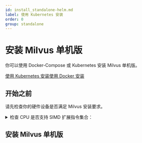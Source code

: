 ```yaml
---
id: install_standalone-helm.md
label: 使用 Kubernetes 安装
order: 0
group: standalone
---
```

# 安装 Milvus 单机版
你可以使用 Docker-Compose 或 Kubernetes 安装 Milvus 单机版。
<div class="tab-wrapper"><a href="install_standalone-helm.md" class='active '>使用 Kubernetes 安装</a><a href="install_standalone-docker.md" class=''>使用 Docker 安装</a></div>


## 开始之前

请先检查你的硬件设备是否满足 Milvus 安装要求。


<details><summary>检查 CPU 是否支持 SIMD 扩展指令集合：</summary>

Milvus 在构建索引和查询向量时依赖 CPU 对 SIMD (Single Instruction Multiple Data) 扩展指令集合的支持。请确保运行 Milvus 的 CPU 至少支持以下一种 SIMD 指令集合：

- SSE4.2
- AVX
- AVX2
- AVX512

使用 lscpu 命令以检查 CPU 是否支持特定 SIMD 指令集合：
```
$ lscpu | grep -e sse4_2 -e avx -e avx2 -e avx512
```

</details>



## 安装 Milvus 单机版

